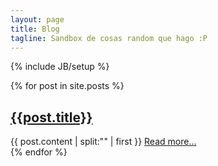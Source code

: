 ```yaml
---
layout: page
title: Blog
tagline: Sandbox de cosas random que hago :P
---
```

{% include JB/setup %}

 {% for post in site.posts %}
<article class="unit-article layout-post">
    <div class="unit-inner unit-article-inner">
        <div class="content">
            <div class="bd">
                <div class="entry-content">
                     <a href="{{post.url}}"><h1>{{post.title}}</h1></a>
                    {{ post.content | split:"<!-- more -->" | first }}
                    <a href="{{post.url}}">Read more...</a> 
                </div><!-- entry-content -->
            </div><!-- bd -->
        </div><!-- content -->
    </div><!-- unit-inner -->
</article>
  {% endfor %}







